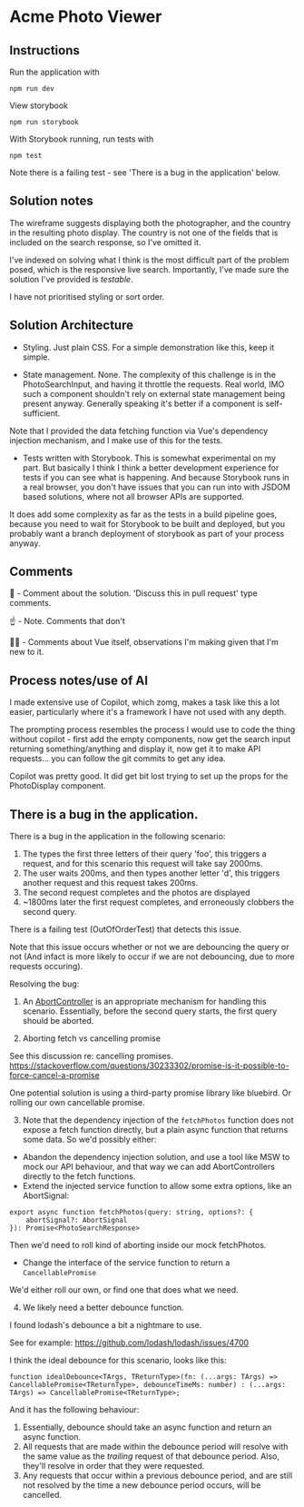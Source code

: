 # Acme Photo Viewer

## Instructions 

Run the application with

```
npm run dev
```

View storybook 

```
npm run storybook
```

With Storybook running, run tests with 

```
npm test
```

Note there is a failing test - see 'There is a bug in the application' below. 


## Solution notes

The wireframe suggests displaying both the photographer, and the country in the resulting photo display. The country is not one of the fields that is included on the search response, so I've omitted it.

I've indexed on solving what I think is the most difficult part of the problem posed, which is the responsive live search. Importantly, I've made sure the solution I've provided is _testable_. 

I have not prioritised styling or sort order.

## Solution Architecture

- Styling. Just plain CSS. For a simple demonstration like this, keep it simple.

- State management. None. 
The complexity of this challenge is in the PhotoSearchInput, and having it throttle the requests. Real world, IMO such a component shouldn't rely on external state management being present anyway. Generally speaking it's better if a component is self-sufficient. 

Note that I provided the data fetching function via Vue's dependency injection mechanism, and I make use of this for the tests. 

- Tests written with Storybook. This is somewhat experimental on my part. But basically I think I think a better development experience for tests if you can see what is happening. And because Storybook runs in a real browser, you don't have issues that you can run into with JSDOM based solutions, where not all browser APIs are supported. 

It does add some complexity as far as the tests in a build pipeline goes, because you need to wait for Storybook to be built and deployed, but you probably want a branch deployment of storybook as part of your process anyway.

## Comments 

💬 - Comment about the solution. 'Discuss this in pull request' type comments.

☝️ - Note. Comments that don't 

🧑‍🔬 - Comments about Vue itself, observations I'm making given that I'm new to it. 

## Process notes/use of AI

I made extensive use of Copilot, which zomg, makes a task like this a lot easier, particularly where it's a framework I have not used with any depth. 

The prompting process resembles the process I would use to code the thing without copilot -  first add the empty components, now get the search input returning something/anything and display it, now get it to make API requests...  you can follow the git commits to get any idea. 

Copilot was pretty good. It did get bit lost trying to set up the props for the PhotoDisplay component. 

## There is a bug in the application.

There is a bug in the application in the following scenario: 

1. The types the first three letters of their query 'foo', this triggers a request, and for this scenario this request will take say 2000ms. 
2. The user waits 200ms, and then types another letter 'd', this triggers another request and this request takes 200ms. 
3. The second request completes and the photos are displayed
3. ~1800ms later the first request completes, and erroneously clobbers the second query. 

There is a failing test (OutOfOrderTest) that detects this issue. 

Note that this issue occurs whether or not we are debouncing the query or not (And infact is more likely to occur if we are not debouncing, due to more requests occuring).

Resolving the bug: 

1. An [AbortController](https://developer.mozilla.org/en-US/docs/Web/API/AbortController) is an appropriate mechanism for handling this scenario. 
Essentially, before the second query starts, the first query should be aborted. 

2. Aborting fetch vs cancelling promise

See this discussion re: cancelling promises. https://stackoverflow.com/questions/30233302/promise-is-it-possible-to-force-cancel-a-promise

One potential solution is using a third-party promise library like bluebird. Or rolling our own cancellable promise.

3. Note that the dependency injection of the `fetchPhotos` function does not expose a fetch function directly, but a plain async function that returns some data. So we'd possibly either: 

- Abandon the dependency injection solution, and use a tool like MSW to mock our API behaviour, and that way we can add AbortControllers directly to the fetch functions. 
- Extend the injected service function to allow some extra options, like an AbortSignal: 

```
export async function fetchPhotos(query: string, options?: {
    abortSignal?: AbortSignal
}): Promise<PhotoSearchResponse> 
```

Then we'd need to roll kind of aborting inside our  mock fetchPhotos. 

- Change the interface of the service function to return a `CancellablePromise`

We'd either roll our own, or find one that does what we need. 


4. We likely need a better debounce function. 

I found lodash's debounce a bit a nightmare to use. 

See for example: https://github.com/lodash/lodash/issues/4700

I think the ideal debounce for this scenario, looks like this: 

```
function idealDebounce<TArgs, TReturnType>(fn: (...args: TArgs) => CancellablePromise<TReturnType>, debounceTimeMs: number) : (...args: TArgs) => CancellablePromise<TReturnType>;
```

And it has the following behaviour: 

1. Essentially, debounce should take an async function and return an async function.
2. All requests that are made within the debounce period will resolve with the same value as the _trailing_ request of that debounce period. Also, they'll resolve in order that they were requested. 
3. Any requests that occur within a previous debounce period, and are still not resolved by the time a new debounce period occurs, will be cancelled. 



